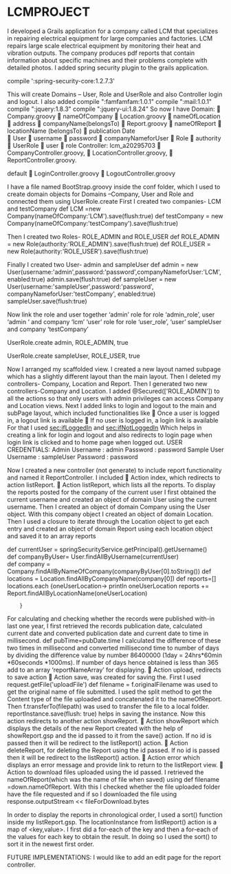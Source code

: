 LCMPROJECT
==========
I developed a Grails application for a company called LCM that specializes in repairing
electrical equipment for large companies and factories. LCM repairs large scale electrical
equipment by monitoring their heat and vibration outputs. The company produces pdf reports
that contain information about specific machines and their problems complete with detailed
photos.
I added spring security plugin to the grails application.

compile ':spring-security-core:1.2.7.3'

This will create Domains – User, Role and UserRole and also Controller login and logout.
I also added 
compile ":famfamfam:1.0.1"
		compile ":mail:1.0.1"
		compile ":jquery:1.8.3"
		compile ":jquery-ui:1.8.24"
So now I have 
Domain: 
	Company.groovy
	nameOfCompany
	Location.groovy
	nameOfLocation
	address
	companyName(belongsTo)
	Report.groovy
	nameOfReport
	locationName (belongsTo)
	publication Date	
	User
	username
	password
	companyNameforUser
	Role
	authority
	UserRole
	user
	role
Controller:
lcm_a20295703
	CompanyController.groovy,
	LocationController.groovy,
	ReportController.groovy.

default
	LoginController.groovy
	LogoutController.groovy


I have a file named BootStrap.groovy inside the conf folder, which I used to create domain objects for Domains –Company, User and Role and connected them using UserRole.create
First I created two companies- LCM and testCompany
def LCM =new Company(nameOfCompany:'LCM').save(flush:true)
def testCompany = new Company(nameOfCompany:'testCompany').save(flush:true)
		
Then I created two  Roles- ROLE_ADMIN and ROLE_USER
def ROLE_ADMIN = new Role(authority:'ROLE_ADMIN').save(flush:true)
def ROLE_USER = new Role(authority:'ROLE_USER').save(flush:true)
				
Finally I created two  User- admin and sampleUser
def admin = new User(username:'admin',password:'password',companyNameforUser:'LCM', enabled:true)
admin.save(flush:true)
def sampleUser = new User(username:'sampleUser',password:'password', companyNameforUser:'testCompany', enabled:true)
sampleUser.save(flush:true)
		
Now link the role and user together 
‘admin’ role for role ‘admin_role’, user ‘admin ‘ and company ‘lcm’
‘user’ role for role ‘user_role’, ‘user’ sampleUser and company ‘testCompany’

UserRole.create admin, ROLE_ADMIN, true
		
UserRole.create sampleUser, ROLE_USER, true
		
Now I arranged my scaffolded view. I created a new layout named subpage which has a slightly different layout than the main layout. 
Then I deleted my controllers- Company, Location and Report. Then I generated two new controllers-Company and Location.   I added @Secured(['ROLE_ADMIN']) to all the actions so that only users with admin privileges  can access Company and Location views.
Next I added links to login and logout to the main and subPage layout, which included functionalities like
	Once a user is logged in, a logout link is available 
	If no user is logged in, a login link is available 
For that I used 
<sec:ifLoggedIn>	and	<sec:ifNotLoggedIn>
Which helps in creating a link for login and logout and also redirects to login page when login link is clicked and to home page when logged out.
USER CREDENTIALS:
Admin
Username	:	admin
Password	:	password
Sample User
Username	:	sampleUser
Password	:	password


Now I created a new controller (not generate) to include report functionality and named it ReportController. I included 
	Action index, which redirects to action listReport.
	Action listReport, which lists all the reports. 
To display the reports posted for the company of the current user I first obtained the current username and created an object of domain User using the current username. Then I created an object of domain Company using the User object. With this company object I created an object of domain Location. Then I used a closure to iterate through the Location object to get each entry and created an object of domain Report using each location object and saved it to an array reports

def currentUser = springSecurityService.getPrincipal().getUsername()		
def companyByUser= User.findAllByUsername(currentUser)	
def company = Company.findAllByNameOfCompany(companyByUser[0].toString()) 
def locations = Location.findAllByCompanyName(company[0]) 
def reports=[]
locations.each {oneUserLocation->
	println oneUserLocation
		reports += Report.findAllByLocationName(oneUserLocation) 

		}
For calculating and checking whether the records were published with-in last one year, I first retrieved the records publication date, calculated current date  and converted  publication date and current date to time in millisecond.
def pubTime=pubDate.time
I calculated the difference of these two times in millisecond and converted millisecond time to number of days by dividing the difference value by number 86400000 (1day = 24hrs*60min *60seconds *1000ms). If number of days hence obtained is less than 365 add to an array ‘reportNameArray’ for displaying.
	Action upload, redirects to save action
	Action save, was created for saving the. First I used 
request.getFile('uploadFile') 
def filename = f.originalFilename was used to get the original name of file submitted. 
I used the split method to get the Content type of the file uploaded and concatenated it to the nameOfReport.
Then f.transferTo(filepath) was used to transfer the file to a local folder.
reportInstance.save(flush: true)  helps in saving the instance. Now this action redirects to another action showReport.
	Action showReport which displays the details of the new Report created with the help of showReport.gsp and the id passed to it from the save() action. If no id is passed then it will be redirect to the listReport() action. 
	Action deleteReport, for deleting the Report using the id passed. If no id is passed then it will be redirect to the listReport() action. 
	Action error which displays an error message and provide link to return to the listReport view.
	Action to download files uploaded using the id passed. I retrieved the nameOfReport(which was the name of file when saved) using 
def filename =down.nameOfReport. 
With this I checked whether the file uploaded folder have the file requested and if so I downloaded the file using
response.outputStream << fileForDownload.bytes

In order to display the reports in chronological order, I used a sort() function inside my listReport.gsp. The locationInstance from listReport() action is a map of <key,value>. I first did a for-each of the key and then a for-each of the values for each key to obtain the result. In doing so I used the sort() to sort it in the newest first order.

FUTURE IMPLEMENTATIONS:
I would like to add an edit page for the report controller.

